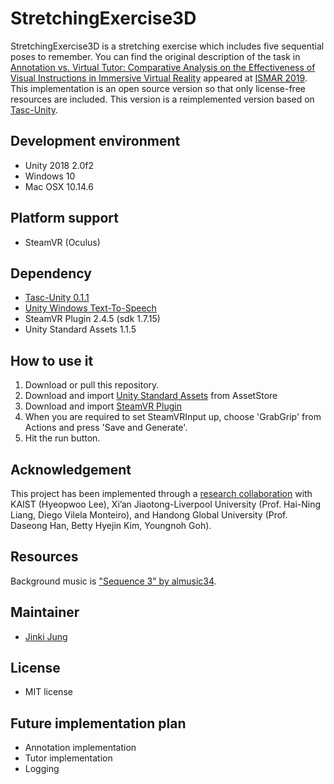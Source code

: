 # StretchingExercise3D

StretchingExercise3D is a stretching exercise which includes five sequential poses to remember. You can find the original description of the task in [Annotation vs. Virtual Tutor: Comparative Analysis on the Effectiveness of Visual Instructions in Immersive Virtual Reality](https://www.researchgate.net/publication/336592427_Annotation_vs_Virtual_Tutor_Comparative_Analysis_on_the_Effectiveness_of_Visual_Instructions_in_Immersive_Virtual_Reality) appeared at [ISMAR 2019](https://www.ismar19.org/). This implementation is an open source version so that only license-free resources are included. This version is a reimplemented version based on [Tasc-Unity](https://github.com/JinkiJung/Tasc-Unity).

## Development environment
* Unity 2018 2.0f2
* Windows 10
* Mac OSX 10.14.6

## Platform support
* SteamVR (Oculus)

## Dependency
- [Tasc-Unity 0.1.1](https://github.com/JinkiJung/Tasc-Unity)
- [Unity Windows Text-To-Speech](https://github.com/VirtualityForSafety/UnityWindowsTTS)
- SteamVR Plugin 2.4.5 (sdk 1.7.15)
- Unity Standard Assets 1.1.5

## How to use it
1. Download or pull this repository.
2. Download and import [Unity Standard Assets](https://assetstore.unity.com/packages/essentials/asset-packs/standard-assets-32351) from AssetStore
3. Download and import [SteamVR Plugin](https://assetstore.unity.com/packages/tools/integration/steamvr-plugin-32647)
4. When you are required to set SteamVRInput up, choose 'GrabGrip' from Actions and press 'Save and Generate'.
5. Hit the run button.

## Acknowledgement
This project has been implemented through a [research collaboration](https://virtualityforsafety.github.io/about/) with KAIST (Hyeopwoo Lee), Xi’an Jiaotong-Liverpool University (Prof. Hai-Ning Liang,
Diego Vilela Monteiro), and Handong Global University (Prof. Daseong Han, Betty Hyejin Kim, Youngnoh Goh).

## Resources
Background music is ["Sequence 3" by almusic34](https://freesound.org/people/almusic34/sounds/391629/). 

## Maintainer
- [Jinki Jung](https://jinkijung.github.io/)

## License
 - MIT license

## Future implementation plan
 - Annotation implementation
 - Tutor implementation
 - Logging
 
